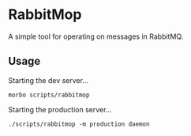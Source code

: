 # RabbitMop

A simple tool for operating on messages in RabbitMQ.

## Usage

Starting the dev server...

```
morbo scripts/rabbitmop
```

Starting the production server...

```
./scripts/rabbitmop -m production daemon
```